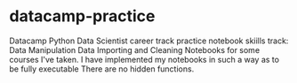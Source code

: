 # datacamp-practice
Datacamp Python Data Scientist career track practice notebook
skiills track:
   Data Manipulation
   Data Importing and Cleaning
Notebooks for some courses I've taken.
    I have implemented my notebooks in such a way as to be fully executable
    There are no hidden functions.
